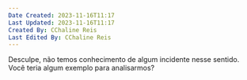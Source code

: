 ```yaml
---
Date Created: 2023-11-16T11:17
Last Updated: 2023-11-16T11:17
Created By: CChaline Reis
Last Edited By: CChaline Reis
---
```

Desculpe, não temos conhecimento de algum incidente nesse sentido. Você teria algum exemplo para analisarmos?